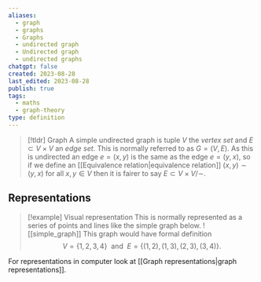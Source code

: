 ```yaml
---
aliases:
  - graph
  - graphs
  - Graphs
  - undirected graph
  - Undirected graph
  - undirected graphs
chatgpt: false
created: 2023-08-28
last_edited: 2023-08-28
publish: true
tags:
  - maths
  - graph-theory
type: definition
---
```

> [!tldr] Graph
> A simple undirected graph is tuple $V$ the *vertex set* and $E \subset V \times V$  an *edge set*. This is normally referred to as $G = (V, E)$. As this is undirected an edge $e = (x,y)$ is the same as the edge $e = (y,x)$, so if we define an [[Equivalence relation|equivalence relation]] $(x,y) \sim (y,x)$ for all $x,y \in V$ then it is fairer to say $E \subset V \times V / \sim$.

## Representations

> [!example] Visual representation
> This is normally represented as a series of points and lines like the simple graph below.
> ![[simple_graph]]
> This graph would have formal definition
> $$V = \{1,2,3,4\} \ \mbox{ and } \ E = \{(1,2), (1,3), (2,3), (3,4)\}.$$

For representations in computer look at [[Graph representations|graph representations]].
